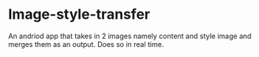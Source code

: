 # Image-style-transfer
An andriod app that takes in 2 images namely content and style image and merges them as an output. Does so in real time.
